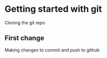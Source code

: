 # Getting started with git
Cloning the git repo

## First change
Making changes to commit and push to github